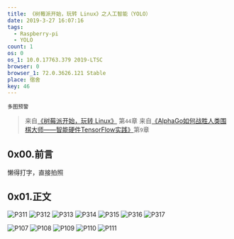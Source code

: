 ```yaml
---
title: 《树莓派开始，玩转 Linux》之人工智能（YOLO）
date: 2019-3-27 16:07:16
tags:
  - Raspberry-pi
  - YOLO
count: 1
os: 0
os_1: 10.0.17763.379 2019-LTSC
browser: 0
browser_1: 72.0.3626.121 Stable
place: 宿舍
key: 46
---
```

    多图预警
<!-- more -->
> 来自[《树莓派开始，玩转 Linux》](http://www.broadview.com.cn/book/76) 第`44`章
 来自[《AlphaGo如何战胜人类围棋大师——智能硬件TensorFlow实践》](http://www.tup.com.cn/booksCenter/book_07598201.html)第`9`章

## 0x00.前言
懒得打字，直接拍照

## 0x01.正文
![P311](https://i1.yuangezhizao.cn/Lenovo-Z5/IMG_20190327_160228.jpg!webp)
![P312](https://i1.yuangezhizao.cn/Lenovo-Z5/IMG_20190327_160252.jpg!webp)
![P313](https://i1.yuangezhizao.cn/Lenovo-Z5/IMG_20190327_160304.jpg!webp)
![P314](https://i1.yuangezhizao.cn/Lenovo-Z5/IMG_20190327_160313.jpg!webp)
![P315](https://i1.yuangezhizao.cn/Lenovo-Z5/IMG_20190327_160329.jpg!webp)
![P316](https://i1.yuangezhizao.cn/Lenovo-Z5/IMG_20190327_160341.jpg!webp)
![P317](https://i1.yuangezhizao.cn/Lenovo-Z5/IMG_20190327_160355.jpg!webp)

![P107](https://i1.yuangezhizao.cn/Lenovo-Z5/IMG_20190527_123804.jpg!webp)
![P108](https://i1.yuangezhizao.cn/Lenovo-Z5/IMG_20190527_123818.jpg!webp)
![P109](https://i1.yuangezhizao.cn/Lenovo-Z5/IMG_20190527_123827.jpg!webp)
![P110](https://i1.yuangezhizao.cn/Lenovo-Z5/IMG_20190527_123841.jpg!webp)
![P111](https://i1.yuangezhizao.cn/Lenovo-Z5/IMG_20190527_123847.jpg!webp)
